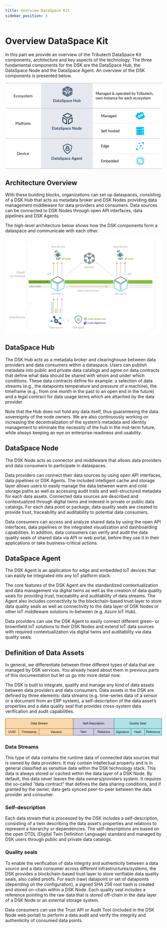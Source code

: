 ```yaml
---
title: Overview DataSpace Kit
sidebar_position: 3
---
```


# Overview DataSpace Kit

In this part we provide an overview of the Tributech DataSpace Kit components, architecture and key aspects of the technology. The three fundamental components for the DSK are the DataSpace Hub, the DataSpace Node and the DataSpace Agent. An overview of the DSK components is presented below.

![Product Overview](../img/introduction/productoverview.png)

## Architecture Overview

With these building blocks, organizations can set up dataspaces, consisting of a DSK Hub that acts as metadata broker and DSK Nodes providing data management middleware for data providers and consumers. Data sources can be connected to DSK Nodes through open API interfaces, data pipelines and DSK Agents.

The high-level architecture below shows how the DSK components form a dataspace and communicate with each other.

![Product Overview](../img/introduction/architecture_overview.png)

## DataSpace Hub

The DSK Hub acts as a metadata broker and clearinghouse between data providers and data consumers within a dataspace. Users can publish metadata into public and private data catalogs and agree on data contracts that define what data should be shared with whom and under which conditions. These data contracts define for example: a selection of data streams (e.g., the datapoints temperature and pressure of a machine), the timeframe (e.g., from one month in the past to an open end in the future) and a legal contract for data usage terms which are attached by the data provider.

Note that the Hub does not hold any data itself, thus guaranteeing the data sovereignty of the node owners. We are also continuously working on increasing the decentralization of the system’s metadata and identity management to eliminate the necessity of the hub in the mid-term future, while always keeping an eye on enterprise readiness and usability.

## DataSpace Node

The DSK Node acts as connector and middleware that allows data providers and data consumers to participate in dataspaces.

Data providers can connect their data sources by using open API interfaces, data pipelines or DSK Agents. The included intelligent cache and storage layer allows users to easily manage the data between warm and cold storage paths as well as accessing audit trails and well-structured metadata for each data assets. Connected data sources are described and contextualized through digital twins and indexed in private or public data catalogs. For each data point or package, data quality seals are created to provide trust, traceability and auditability to potential data consumers.

Data consumers can access and analyze shared data by using the open API interfaces, data pipelines or the integrated visualization and dashboarding capabilities. In addition, data consumers can verify and audit the data quality seals of shared data via API or web portal, before they use it in their applications or take business-critical actions.

## DataSpace Agent

The DSK Agent is an application for edge and embedded IoT devices that can easily be integrated into any IoT platform stack.

The core features of the DSK Agent are the standardized contextualization and data management via digital twins as well as the creation of data quality seals for providing trust, traceability and auditability of data streams. The Agent also includes connectivity to the blockchain-based trust layer to store data quality seals as well as connectivity to the data layer of DSK Nodes or other IoT middleware solutions in-between (e.g. Azure IoT Hub).

Data providers can use the DSK Agent to easily connect different green- or brownfield IoT solutions to their DSK Nodes and extend IoT data sources with required contextualization via digital twins and auditability via data quality seals.

## Definition of Data Assets

In general, we differentiate between three different types of data that are managed by DSK services. You already heard about them in previous parts of this documentation but let us go into more detail now.

The DSK is built to integrate, qualify and manage any kind of data assets between data providers and data consumers. Data assets in the DSK are defined by three elements: data streams (e.g. time-series data of a sensor or a document from an ERP system), a self-description of the data asset’s properties and a data quality seal that provides cross-system data verification and audit capabilities.

![Asset Definition](../img/introduction/asset_definition.svg)

### Data Streams

This type of data contains the runtime data of connected data sources that is owned by data providers. It may contain intellectual property and is in general classified as sensitive data within the DSK technology stack. This data is always stored or cached within the data layer of a DSK Node. By default, this data never leaves the data owners/providers system. It requires the so-called “data contract” that defines the data sharing conditions, and if granted by the owner, data gets synced peer-to-peer between the data provider and consumer.

### Self-description

Each data stream that is processed by the DSK includes a self-description, consisting of a twin describing the data asset’s properties and relations to represent a hierarchy or dependencies. The self-descriptions are based on the open DTDL (Digital Twin Definition Language) standard and managed by DSK users through public and private data catalogs.

### Quality seals

To enable the verification of data integrity and authenticity between a data source and a data consumer across different infrastructures/systems, the DSK provides a blockchain-based trust layer to store verifiable data quality seals, also called proofs. For each (raw) datapoint or set of datapoints (depending on the configuration), a signed SHA 256 root hash is created and stored on-chain within a DSK Node. Each quality seal includes a reference pointing to the raw data that is stored off-chain in the data layer of a DSK Node or an external storage system.

Data consumers can use the Trust API or Audit Tool (included in the DSK Node web portal) to perform a data audit and verify the integrity and authenticity of consumed data points.
